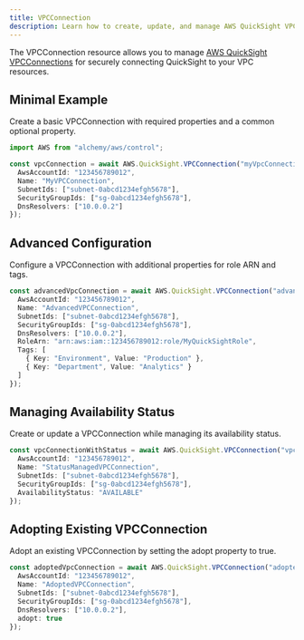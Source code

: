 ```yaml
---
title: VPCConnection
description: Learn how to create, update, and manage AWS QuickSight VPCConnections using Alchemy Cloud Control.
---
```



The VPCConnection resource allows you to manage [AWS QuickSight VPCConnections](https://docs.aws.amazon.com/quicksight/latest/userguide/) for securely connecting QuickSight to your VPC resources.

## Minimal Example

Create a basic VPCConnection with required properties and a common optional property.

```ts
import AWS from "alchemy/aws/control";

const vpcConnection = await AWS.QuickSight.VPCConnection("myVpcConnection", {
  AwsAccountId: "123456789012",
  Name: "MyVPCConnection",
  SubnetIds: ["subnet-0abcd1234efgh5678"],
  SecurityGroupIds: ["sg-0abcd1234efgh5678"],
  DnsResolvers: ["10.0.0.2"]
});
```

## Advanced Configuration

Configure a VPCConnection with additional properties for role ARN and tags.

```ts
const advancedVpcConnection = await AWS.QuickSight.VPCConnection("advancedVpcConnection", {
  AwsAccountId: "123456789012",
  Name: "AdvancedVPCConnection",
  SubnetIds: ["subnet-0abcd1234efgh5678"],
  SecurityGroupIds: ["sg-0abcd1234efgh5678"],
  DnsResolvers: ["10.0.0.2"],
  RoleArn: "arn:aws:iam::123456789012:role/MyQuickSightRole",
  Tags: [
    { Key: "Environment", Value: "Production" },
    { Key: "Department", Value: "Analytics" }
  ]
});
```

## Managing Availability Status

Create or update a VPCConnection while managing its availability status.

```ts
const vpcConnectionWithStatus = await AWS.QuickSight.VPCConnection("vpcConnectionWithStatus", {
  AwsAccountId: "123456789012",
  Name: "StatusManagedVPCConnection",
  SubnetIds: ["subnet-0abcd1234efgh5678"],
  SecurityGroupIds: ["sg-0abcd1234efgh5678"],
  AvailabilityStatus: "AVAILABLE"
});
```

## Adopting Existing VPCConnection

Adopt an existing VPCConnection by setting the adopt property to true.

```ts
const adoptedVpcConnection = await AWS.QuickSight.VPCConnection("adoptedVpcConnection", {
  AwsAccountId: "123456789012",
  Name: "AdoptedVPCConnection",
  SubnetIds: ["subnet-0abcd1234efgh5678"],
  SecurityGroupIds: ["sg-0abcd1234efgh5678"],
  DnsResolvers: ["10.0.0.2"],
  adopt: true
});
```
